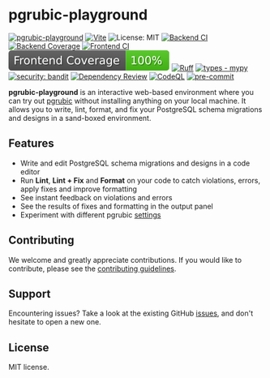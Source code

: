# pgrubic-playground

[![pgrubic-playground](https://img.shields.io/badge/pgrubic-playground-purple.svg)](https://github.com/azellarhq/pgrubic-playground/)
[![Vite](https://img.shields.io/badge/Vite-646CFF?logo=vite&logoColor=white&style=flat-square)](https://vitejs.dev/)
![License: MIT](https://img.shields.io/badge/License-MIT-yellow.svg)
[![Backend CI](https://github.com/azellarhq/pgrubic-playground/actions/workflows/backend-ci.yml/badge.svg)](https://github.com/azellarhq/pgrubic-playground/actions/workflows/backend-ci.yml)
[![Backend Coverage](https://github.com/azellarhq/pgrubic-playground/raw/python-coverage-comment-action-data/badge.svg)](https://github.com/azellarhq/pgrubic-playground/tree/python-coverage-comment-action-data)
[![Frontend CI](https://github.com/azellarhq/pgrubic-playground/actions/workflows/frontend-ci.yml/badge.svg)](https://github.com/azellarhq/pgrubic-playground/actions/workflows/frontend-ci.yml)
![Frontend Coverage](frontend/coverage-badge.svg)
[![Ruff](https://img.shields.io/endpoint?url=https://raw.githubusercontent.com/charliermarsh/ruff/main/assets/badge/v0.json)](https://github.com/charliermarsh/ruff)
[![types - mypy](https://img.shields.io/badge/types-mypy-blue.svg)](https://github.com/python/mypy)
[![security: bandit](https://img.shields.io/badge/security-bandit-yellow.svg)](https://github.com/PyCQA/bandit)
[![Dependency Review](https://img.shields.io/badge/Dependency%20Review-enabled-deepgreen)](https://github.com/azellarhq/pgrubic-playground/actions/workflows/dependency-review.yml)
[![CodeQL](https://github.com/azellarhq/pgrubic-playground/actions/workflows/github-code-scanning/codeql/badge.svg)](https://github.com/azellarhq/pgrubic-playground/actions/workflows/github-code-scanning/codeql)
[![pre-commit](https://img.shields.io/badge/pre--commit-enabled-brightgreen?logo=pre-commit)](https://github.com/pre-commit/pre-commit)

**pgrubic-playground** is an interactive web-based environment where you can try out [pgrubic](https://bolajiwahab.github.io/pgrubic) without installing anything on your local machine. It allows you to write, lint, format, and fix your PostgreSQL schema migrations and designs in a sand-boxed environment.

## Features

- Write and edit PostgreSQL schema migrations and designs in a code editor
- Run **Lint**, **Lint + Fix** and **Format** on your code to catch violations, errors, apply fixes and improve formatting
- See instant feedback on violations and errors
- See the results of fixes and formatting in the output panel
- Experiment with different pgrubic [settings](https://bolajiwahab.github.io/pgrubic/settings)

## Contributing

We welcome and greatly appreciate contributions. If you would like to contribute, please see the [contributing guidelines](CONTRIBUTING.md).

## Support

Encountering issues? Take a look at the existing GitHub [issues](https://github.com/azellarhq/pgrubic-playground/issues), and don't hesitate to open a new one.

## License

MIT license.
